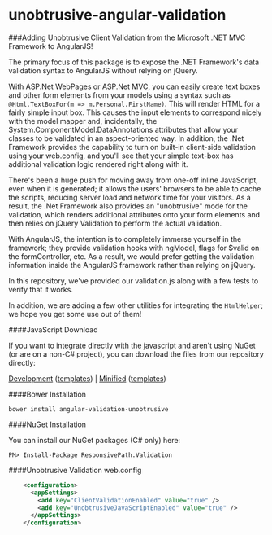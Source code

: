 unobtrusive-angular-validation
==============================

###Adding Unobtrusive Client Validation from the Microsoft .NET MVC Framework to AngularJS!

The primary focus of this package is to expose the .NET Framework's data validation syntax to AngularJS without relying on jQuery.

With ASP.Net WebPages or ASP.Net MVC, you can easily create text boxes and other form elements from your models using a syntax such as `@Html.TextBoxFor(m => m.Personal.FirstName)`.  This will render HTML for a fairly simple input box.  This causes the input elements to correspond nicely with the model mapper and, incidentally, the System.ComponentModel.DataAnnotations attributes that allow your classes to be validated in an aspect-oriented way.  In addition, the .Net Framework provides the capability to turn on built-in client-side validation using your web.config, and you'll see that your simple text-box has additional validation logic rendered right along with it.

There's been a huge push for moving away from one-off inline JavaScript, even when it is generated; it allows the users' browsers to be able to cache the scripts, reducing server load and network time for your visitors. As a result, the .Net Framework also provides an "unobtrusive" mode for the validation, which renders additional attributes onto your form elements and then relies on jQuery Validation to perform the actual validation.

With AngularJS, the intention is to completely immerse yourself in the framework; they provide validation hooks with ngModel, flags for $valid on the formController, etc. As a result, we would prefer getting the validation information inside the AngularJS framework rather than relying on jQuery.

In this repository, we've provided our validation.js along with a few tests to verify that it works.

In addition, we are adding a few other utilities for integrating the `HtmlHelper`; we hope you get some use out of them!

####JavaScript Download

If you want to integrate directly with the javascript and aren't using NuGet (or are on a non-C# project), you can download the files from our repository directly:

[Development](https://raw.githubusercontent.com/mdekrey/unobtrusive-angular-validation/master/js/angular.unobtrusive.validation.js)
([templates](https://raw.githubusercontent.com/mdekrey/unobtrusive-angular-validation/master/js/angular.unobtrusive.validation.tpls.js))
| 
[Minified](https://raw.githubusercontent.com/mdekrey/unobtrusive-angular-validation/master/js/angular.unobtrusive.validation.min.js)
([templates](https://raw.githubusercontent.com/mdekrey/unobtrusive-angular-validation/master/js/angular.unobtrusive.validation.tpls.min.js))

####Bower Installation
```
bower install angular-validation-unobtrusive
```

####NuGet Installation

You can install our NuGet packages (C# only) here:

```
PM> Install-Package ResponsivePath.Validation
```

####Unobtrusive Validation web.config

```xml
    <configuration>
      <appSettings>
        <add key="ClientValidationEnabled" value="true" />
        <add key="UnobtrusiveJavaScriptEnabled" value="true" />    
      </appSettings>
    </configuration>
```
